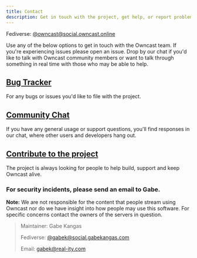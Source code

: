 ```yaml
---
title: Contact
description: Get in touch with the project, get help, or report problems.
---
```


Fediverse: [@owncast@social.owncast.online](https://social.owncast.online/@owncast)

Use any of the below options to get in touch with the Owncast team. If you're experiencing issues please open an issue. Drop by our chat if you'd like to talk with Owncast community members or want to talk through something in real time with those who may be able to help.

## [Bug Tracker](https://github.com/owncast/owncast/issues)

For any bugs or issues you'd like to file with the project.

## [Community Chat](https://owncast.rocket.chat)

If you have any general usage or support questions, you'll find responses in our chat, where other users and developers hang out.

## [Contribute to the project](/help)

The project is always looking for people to help build, support and keep Owncast alive.

### For security incidents, please send an email to Gabe.

**Note:** We are not responsible for the content that people stream using Owncast nor do we have insight into how people may use this software. For specific concerns contact the owners of the servers in question.

> Maintainer: Gabe Kangas
>
> Fediverse: [@gabek@social.gabekangas.com](https://social.gabekangas.com/gabek)<br />
>
> Email: [gabek@real-ity.com](mailto:gabek@real-ity.com)
